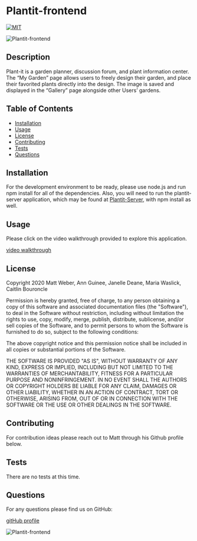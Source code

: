 
# Plantit-frontend
[![MIT](https://img.shields.io/badge/License-MIT-yellow.svg)](https://opensource.org/licenses/MIT)

![Plantit-frontend](https://img.shields.io/github/languages/top/webermg/Plantit-frontend)
## Description
Plant-it is a garden planner, discussion forum, and plant information center. The “My Garden” page allows users to freely design their garden, and place their favorited plants directly into the design. The image is saved and displayed in the “Gallery” page alongside other Users’ gardens. 
## Table of Contents
* [Installation](#installation)
* [Usage](#usage)
* [License](#license)
* [Contributing](#Contributing)
* [Tests](#Tests)
* [Questions](#Questions)
## Installation
For the development environment to be ready, please use node.js and run npm install for all of the dependencies. Also, you will need to run the plantit-server application, which may be found at [Plantit-Server](https://github.com/GnuArtemis/Plantit-Server), with npm install as well.
## Usage 
Please click on the video walkthrough provided to explore this application. 

[video walkthrough]()
## License 

Copyright 2020 Matt Weber, Ann Guinee, Janelle Deane, Maria Waslick, Caitlin Bouroncle
        
Permission is hereby granted, free of charge, to any person obtaining a copy of this software and associated documentation files (the "Software"), to deal in the Software without restriction, including without limitation the rights to use, copy, modify, merge, publish, distribute, sublicense, and/or sell copies of the Software, and to permit persons to whom the Software is furnished to do so, subject to the following conditions:
        
The above copyright notice and this permission notice shall be included in all copies or substantial portions of the Software.
        
THE SOFTWARE IS PROVIDED "AS IS", WITHOUT WARRANTY OF ANY KIND, EXPRESS OR IMPLIED, INCLUDING BUT NOT LIMITED TO THE WARRANTIES OF MERCHANTABILITY, FITNESS FOR A PARTICULAR PURPOSE AND NONINFRINGEMENT. IN NO EVENT SHALL THE AUTHORS OR COPYRIGHT HOLDERS BE LIABLE FOR ANY CLAIM, DAMAGES OR OTHER LIABILITY, WHETHER IN AN ACTION OF CONTRACT, TORT OR OTHERWISE, ARISING FROM, OUT OF OR IN CONNECTION WITH THE SOFTWARE OR THE USE OR OTHER DEALINGS IN THE SOFTWARE.

## Contributing
For contribution ideas please reach out to Matt through his Github profile below.
## Tests
There are no tests at this time.
## Questions
For any questions please find us on GitHub: 

[gitHub profile](https://github.com/webermg)


![Plantit-frontend](https://img.shields.io/static/v1?label=Plantit-frontend&message=plant-it!&color=brightgreen)
